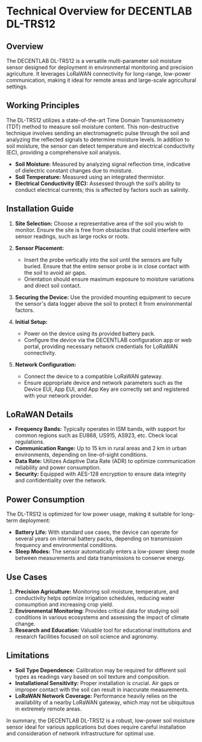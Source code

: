 # Technical Overview for DECENTLAB DL-TRS12

## Overview
The DECENTLAB DL-TRS12 is a versatile multi-parameter soil moisture sensor designed for deployment in environmental monitoring and precision agriculture. It leverages LoRaWAN connectivity for long-range, low-power communication, making it ideal for remote areas and large-scale agricultural settings.

## Working Principles
The DL-TRS12 utilizes a state-of-the-art Time Domain Transmissometry (TDT) method to measure soil moisture content. This non-destructive technique involves sending an electromagnetic pulse through the soil and analyzing the reflected signals to determine moisture levels. In addition to soil moisture, the sensor can detect temperature and electrical conductivity (EC), providing a comprehensive soil analysis.

- **Soil Moisture:** Measured by analyzing signal reflection time, indicative of dielectric constant changes due to moisture.
- **Soil Temperature:** Measured using an integrated thermistor.
- **Electrical Conductivity (EC):** Assessed through the soil’s ability to conduct electrical currents; this is affected by factors such as salinity.

## Installation Guide
1. **Site Selection:** Choose a representative area of the soil you wish to monitor. Ensure the site is free from obstacles that could interfere with sensor readings, such as large rocks or roots.
   
2. **Sensor Placement:**
   - Insert the probe vertically into the soil until the sensors are fully buried. Ensure that the entire sensor probe is in close contact with the soil to avoid air gaps.
   - Orientation should ensure maximum exposure to moisture variations and direct soil contact.

3. **Securing the Device:** Use the provided mounting equipment to secure the sensor's data logger above the soil to protect it from environmental factors.

4. **Initial Setup:**
   - Power on the device using its provided battery pack.
   - Configure the device via the DECENTLAB configuration app or web portal, providing necessary network credentials for LoRaWAN connectivity.

5. **Network Configuration:**
   - Connect the device to a compatible LoRaWAN gateway.
   - Ensure appropriate device and network parameters such as the Device EUI, App EUI, and App Key are correctly set and registered with your network provider.

## LoRaWAN Details
- **Frequency Bands:** Typically operates in ISM bands, with support for common regions such as EU868, US915, AS923, etc. Check local regulations.
- **Communication Range:** Up to 15 km in rural areas and 2 km in urban environments, depending on line-of-sight conditions.
- **Data Rate:** Utilizes Adaptive Data Rate (ADR) to optimize communication reliability and power consumption.
- **Security:** Equipped with AES-128 encryption to ensure data integrity and confidentiality over the network.

## Power Consumption
The DL-TRS12 is optimized for low power usage, making it suitable for long-term deployment:
- **Battery Life:** With standard use cases, the device can operate for several years on internal battery packs, depending on transmission frequency and environmental conditions.
- **Sleep Modes:** The sensor automatically enters a low-power sleep mode between measurements and data transmissions to conserve energy.

## Use Cases
1. **Precision Agriculture:** Monitoring soil moisture, temperature, and conductivity helps optimize irrigation schedules, reducing water consumption and increasing crop yield.
2. **Environmental Monitoring:** Provides critical data for studying soil conditions in various ecosystems and assessing the impact of climate change.
3. **Research and Education:** Valuable tool for educational institutions and research facilities focused on soil science and agronomy.

## Limitations
- **Soil Type Dependence:** Calibration may be required for different soil types as readings vary based on soil texture and composition.
- **Installational Sensitivity:** Proper installation is crucial. Air gaps or improper contact with the soil can result in inaccurate measurements.
- **LoRaWAN Network Coverage:** Performance heavily relies on the availability of a nearby LoRaWAN gateway, which may not be ubiquitous in extremely remote areas.

In summary, the DECENTLAB DL-TRS12 is a robust, low-power soil moisture sensor ideal for various applications but does require careful installation and consideration of network infrastructure for optimal use.